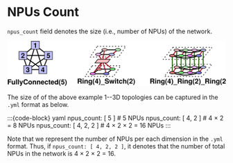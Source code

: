 # NPUs Count

`npus_count` field denotes the size (i.e., number of NPUs) of the network.

![Example network topologies](/_static/images/input-format/npus-count-example.svg)

The size of of the above example 1--3D topologies can be captured in the `.yml` format as below.

:::{code-block} yaml
npus_count: [ 5 ]  # 5 NPUs
npus_count: [ 4, 2 ]  # 4 × 2 = 8 NPUs
npus_count: [ 4, 2, 2 ]  # 4 × 2 × 2 = 16 NPUs
:::

Note that we represent the number of NPUs per each dimension in the `.yml` format. Thus, if `npus_count: [ 4, 2, 2 ]`, it denotes that the number of total NPUs in the network is 4 × 2  × 2 = 16.